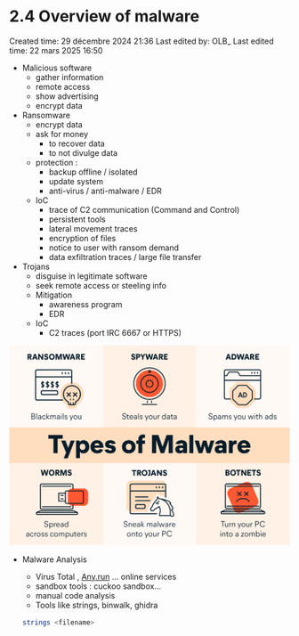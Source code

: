 # 2.4 Overview of malware

Created time: 29 décembre 2024 21:36
Last edited by: OLB_
Last edited time: 22 mars 2025 16:50

- Malicious software
    - gather information
    - remote access
    - show advertising
    - encrypt data
- Ransomware
    - encrypt data
    - ask for money
        - to recover data
        - to not divulge data
    - protection :
        - backup offline / isolated
        - update system
        - anti-virus / anti-malware / EDR
    - IoC
        - trace of C2 communication (Command and Control)
        - persistent tools
        - lateral movement traces
        - encryption of files
        - notice to user with ransom demand
        - data exfiltration traces / large file transfer
- Trojans
    - disguise in legitimate software
    - seek remote access or steeling info
    - Mitigation
        - awareness program
        - EDR
    - IoC
        - C2 traces (port IRC 6667 or HTTPS)

![1000022419.png](1000022419.png)

- Malware Analysis
    - Virus Total , [Any.run](http://Any.run) … online services
    - sandbox tools : cuckoo sandbox…
    - manual code analysis
    - Tools like strings, binwalk, ghidra
    
    ```bash
    strings <filename>
    
    ```